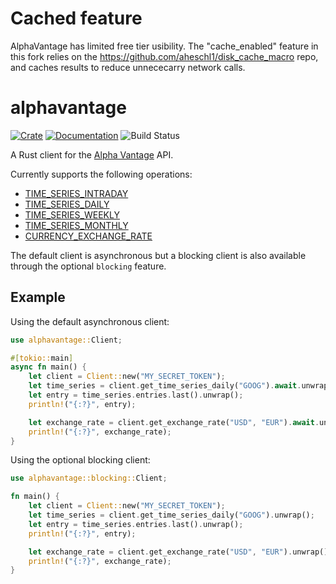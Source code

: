# Cached feature

AlphaVantage has limited free tier usibility. The "cache_enabled" feature in this fork relies on the https://github.com/aheschl1/disk_cache_macro
repo, and caches results to reduce unnececarry network calls.

# alphavantage

[![Crate](https://img.shields.io/crates/v/alphavantage.svg)](https://crates.io/crates/alphavantage)
[![Documentation](https://docs.rs/alphavantage/badge.svg)](https://docs.rs/alphavantage)
![Build Status](https://github.com/asmarques/alphavantage/workflows/CI/badge.svg)

A Rust client for the [Alpha Vantage](https://www.alphavantage.co) API.

Currently supports the following operations:

- [TIME_SERIES_INTRADAY](https://www.alphavantage.co/documentation/#intraday)
- [TIME_SERIES_DAILY](https://www.alphavantage.co/documentation/#daily)
- [TIME_SERIES_WEEKLY](https://www.alphavantage.co/documentation/#weekly)
- [TIME_SERIES_MONTHLY](https://www.alphavantage.co/documentation/#monthly)
- [CURRENCY_EXCHANGE_RATE](https://www.alphavantage.co/documentation/#crypto-exchange)

The default client is asynchronous but a blocking client is also available through the optional `blocking` feature.

## Example

Using the default asynchronous client:

```rust
use alphavantage::Client;

#[tokio::main]
async fn main() {
    let client = Client::new("MY_SECRET_TOKEN");
    let time_series = client.get_time_series_daily("GOOG").await.unwrap();
    let entry = time_series.entries.last().unwrap();
    println!("{:?}", entry);

    let exchange_rate = client.get_exchange_rate("USD", "EUR").await.unwrap();
    println!("{:?}", exchange_rate);
}
```

Using the optional blocking client:

```rust
use alphavantage::blocking::Client;

fn main() {
    let client = Client::new("MY_SECRET_TOKEN");
    let time_series = client.get_time_series_daily("GOOG").unwrap();
    let entry = time_series.entries.last().unwrap();
    println!("{:?}", entry);

    let exchange_rate = client.get_exchange_rate("USD", "EUR").unwrap();
    println!("{:?}", exchange_rate);
}
```
